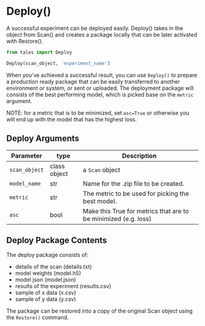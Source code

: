 # Deploy()

A successful experiment can be deployed easily. Deploy() takes in the object from Scan() and creates a package locally that can be later activated with Restore().

```python
from talos import Deploy

Deploy(scan_object, 'experiment_name')
```

When you've achieved a successful result, you can use `Deploy()` to prepare a production ready package that can be easily transferred to another environment or system, or sent or uploaded. The deployment package will consists of the best performing model, which is picked base on the `metric` argument.

NOTE: for a metric that is to be minimized, set `asc=True` or otherwise
you will end up with the model that has the highest loss.

## Deploy Arguments

Parameter | type | Description
--------- | ------- | -----------
`scan_object` | class object | a `Scan` object
`model_name` | str | Name for the .zip file to be created.
`metric` | str | The metric to be used for picking the best model.
`asc` | bool | Make this True for metrics that are to be minimized (e.g. loss)

## Deploy Package Contents

The deploy package consists of:

- details of the scan (details.txt)
- model weights (model.h5)
- model json (model.json)
- results of the experiment (results.csv)
- sample of x data (x.csv)
- sample of y data (y.csv)

The package can be restored into a copy of the original Scan object using the `Restore()` command.

